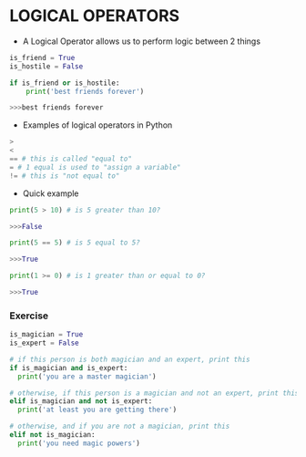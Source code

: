# LOGICAL OPERATORS

- A Logical Operator allows us to perform logic between 2 things
```python
is_friend = True
is_hostile = False

if is_friend or is_hostile:
	print('best friends forever')

>>>best friends forever
```

- Examples of logical operators in Python
```python
>
<
== # this is called "equal to"
= # 1 equal is used to "assign a variable"
!= # this is "not equal to"
```

- Quick example
```python
print(5 > 10) # is 5 greater than 10?

>>>False

print(5 == 5) # is 5 equal to 5?

>>>True

print(1 >= 0) # is 1 greater than or equal to 0?

>>>True
```

### Exercise

```python
is_magician = True
is_expert = False

# if this person is both magician and an expert, print this
if is_magician and is_expert:
  print('you are a master magician')

# otherwise, if this person is a magician and not an expert, print this
elif is_magician and not is_expert:
  print('at least you are getting there')

# otherwise, and if you are not a magician, print this
elif not is_magician:
  print('you need magic powers')
```

